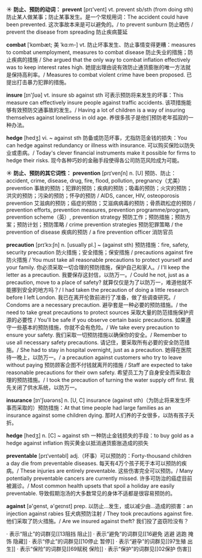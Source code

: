 ☀ <span class="category">**防止、预防的动词：**</span>
<span class="vocabulary">**prevent**</span> [prɪ'vent] 
<span class="definition">vt. prevent sb/sth (from doing sth) 防止某人做某事；防止某事发生。是一个常规用词：</span>The accident could have been prevented. 这次事故本来是可以避免的。/ to prevent sunburn 防止晒伤 / prevent the disease from spreading 防止疾病蔓延
           
<span class="vocabulary">**combat**</span> [ˈkɒmbæt; 美 ˈkɑ:m-]
<span class="definition">vt. 防止坏事发生、防止事情变得更糟：</span>measures to combat unemployment, measures to combat disease 防止失业的措施；防止疾病的措施 / She argued that the only way to combat inflation effectively was to keep interest rates high. 她提出理由说有效防止通货膨胀的唯一方法就是保持高利率。/ Measures to combat violent crime have been proposed. 已提出打击暴力犯罪的措施。

<span class="vocabulary">**insure**</span> [ɪn'ʃʊə] 
<span class="definition">vt. insure sb against sth 可表示预防将来发生的坏事：</span>This measure can effectively insure people against traffic accidents. 该项措施能够有效预防交通事故的发生。/ Having a lot of children is a way of insuring themselves against loneliness in old age. 养很多孩子是他们预防老年孤寂的一种办法。
           
<span class="vocabulary">**hedge**</span> [hedʒ]
<span class="definition">vi. ~ against sth 防备或防范坏事，尤指防范金钱的损失：</span>You can hedge against redundancy or illness with insurance. 可以购买保险以防失业或患病。/ Today's clever financial instruments make it possible for firms to hedge their risks. 现今各种巧妙的金融手段使得各公司防范风险成为可能。

☀ <span class="category">**防止、预防的其它词性：**</span>
<span class="vocabulary">**prevention**</span> [prɪˈvenʃn]
<span class="definition">n. [U] 预防、防止：</span>accident, crime, disease, drug, fire, flood, pollution, pregnancy（尤美）prevention 事故的预防；犯罪的预防；疾病的预防；吸毒的预防；火灾的预防；洪灾的预防；污染的预防；怀孕的预防 / AIDS, cancer, HIV, osteoporosis prevention 艾滋病的预防；癌症的预防；艾滋病病毒的预防；骨质疏松症的预防 / prevention efforts, prevention measures, prevention programme/program, prevention scheme（英）, prevention strategy 预防工作；预防措施；预防方案；预防计划；预防策略 / crime prevention strategies 预防犯罪策略 / the prevention of disease 疾病的预防 / a fire prevention officer 消防官员           

<span class="vocabulary">**precaution**</span> [prɪˈkɔ:ʃn]
<span class="definition">n. [usually pl.] ~ (against sth) 预防措施：</span>fire, safety, security precaution 防火措施；安全措施；保安措施 / precautions against fire 防火措施 / You must take all reasonable precautions to protect yourself and your family. 你必须采取一切合理的预防措施，保护自己和家人。/ I'll keep the letter as a precaution. 我要保存这封信，以防万一。/ Could he not, just as a precaution, move to a place of safety? 就算仅仅是为了以防万一，难道他就不能挪到安全的地方吗？/ I had taken the precaution of doing a little research before I left London. 我已在离开伦敦前进行了准备，做了些调查研究。/ Condoms are a necessary precaution. 避孕套是一种必要的预防措施。/ the need to take great precautions to protect sources 采取大量的防范措施保护资源的必要性 / You'll be safe if you observe certain basic precautions. 如果遵守一些基本的预防措施，你就不会有危险。/ We take every precaution to ensure your safety. 我们采取一切预防措施以确保你的安全。/ Remember to use all necessary safety precautions. 请记住，要采取所有必要的安全防范措施。/ She had to stay in hospital overnight, just as a precaution. 她得在医院待一晚上，以防万一。/ a precaution against customers who try to leave without paying 预防顾客企图不付钱就离开的措施 / Staff are expected to take reasonable precautions for their own safety. 希望员工为了自身安全而采取合理的预防措施。/ I took the precaution of turning the water supply off first. 我先关闭了供水系统，以防万一。

<span class="vocabulary">**insurance**</span> [ɪn'ʃʊərəns] 
<span class="definition">n. [U, C] insurance (against sth)（为防止将来发生坏事而采取的）预防措施：</span>At that time people had large families as an insurance against some children dying. 那时人们养的子女很多，以防有孩子夭折。
           
<span class="vocabulary">**hedge**</span> [hedʒ]
<span class="definition">n. [C] ~ against sth 一种防止金钱损失的手段：</span>to buy gold as a hedge against inflation 购买黄金以抵消通货膨胀造成的损失
           
<span class="vocabulary">**preventable**</span> [prɪˈventəbl]
<span class="definition">adj.（坏事）可以预防的：</span>Forty-thousand children a day die from preventable diseases. 每天有4万个孩子死于本可以预防的疾病。/ These injuries are entirely preventable. 这些伤害完全可以预防。/ Many potentially preventable cancers are currently missed. 许多可防治的癌症目前被漏诊。/ Most common health upsets that spoil a holiday are easily preventable. 导致假期泡汤的大多数常见的身体不适都是很容易预防的。

<span class="vocabulary">**against**</span> [ə'ɡenst, ə'ɡeɪnst] 
<span class="definition">prep. 以防止…发生，或以减少由…造成的损害：</span>an injection against rabies 狂犬病预防注射 / They took precautions against fire. 他们采取了防火措施。/ Are we insured against theft? 我们投了盗窃险没有？

· 表示“阻止”的词群见[[13阻挡 阻止]]
· 表示“避免”的词群见[[16避免 逃避 逃跑 掩饰 隐藏]]
· 表示“停止”的词群见[[10停止 暂停]]
· 表示“避孕”的词群见[[97生殖 出生]]
· 表示“保险”的词群见[[69赋税 保险]]
· 表示“保护”的词群见[[02保护 伤害]]

